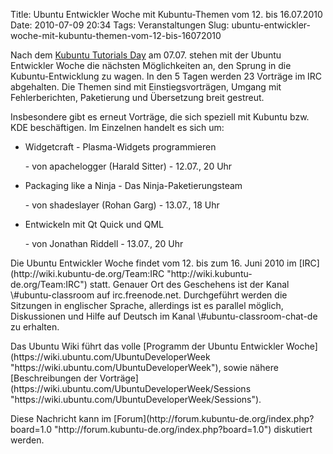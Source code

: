 Title: Ubuntu Entwickler Woche mit Kubuntu-Themen vom 12. bis 16.07.2010
Date: 2010-07-09 20:34
Tags: Veranstaltungen
Slug: ubuntu-entwickler-woche-mit-kubuntu-themen-vom-12-bis-16072010

Nach dem [Kubuntu Tutorials
Day](http://www.kubuntu-de.org/nachrichten/kubuntu/2026-kubuntu-tutorials-day-am-07-07-2010 "http://www.kubuntu-de.org/nachrichten/kubuntu/2026-kubuntu-tutorials-day-am-07-07-2010")
am 07.07. stehen mit der Ubuntu Entwickler Woche die nächsten
Möglichkeiten an, den Sprung in die Kubuntu-Entwicklung zu wagen. In den
5 Tagen werden 23 Vorträge im IRC abgehalten. Die Themen sind mit
Einstiegsvorträgen, Umgang mit Fehlerberichten, Paketierung und
Übersetzung breit gestreut.

</p>
Insbesondere gibt es erneut Vorträge, die sich speziell mit Kubuntu bzw.
KDE beschäftigen. Im Einzelnen handelt es sich um:

</p>
<!--break--><!--break-->

-   Widgetcraft - Plasma-Widgets programmieren

    </p>
    -   von apachelogger (Harald Sitter)
    -   12.07., 20 Uhr

    </p>
    <p>
-   Packaging like a Ninja - Das Ninja-Paketierungsteam

    </p>
    -   von shadeslayer (Rohan Garg)
    -   13.07., 18 Uhr

    </p>
    <p>
-   Entwickeln mit Qt Quick und QML

    </p>
    -   von Jonathan Riddell
    -   13.07., 20 Uhr

    </p>
    <p>

</p>
Die Ubuntu Entwickler Woche findet vom 12. bis zum 16. Juni 2010 im
[IRC](http://wiki.kubuntu-de.org/Team:IRC "http://wiki.kubuntu-de.org/Team:IRC")
statt. Genauer Ort des Geschehens ist der Kanal \#ubuntu-classroom auf
irc.freenode.net. Durchgeführt werden die Sitzungen in englischer
Sprache, allerdings ist es parallel möglich, Diskussionen und Hilfe auf
Deutsch im Kanal \#ubuntu-classroom-chat-de zu erhalten.

</p>
Das Ubuntu Wiki führt das volle [Programm der Ubuntu Entwickler
Woche](https://wiki.ubuntu.com/UbuntuDeveloperWeek "https://wiki.ubuntu.com/UbuntuDeveloperWeek"),
sowie nähere [Beschreibungen der
Vorträge](https://wiki.ubuntu.com/UbuntuDeveloperWeek/Sessions "https://wiki.ubuntu.com/UbuntuDeveloperWeek/Sessions").

</p>
Diese Nachricht kann im
[Forum](http://forum.kubuntu-de.org/index.php?board=1.0 "http://forum.kubuntu-de.org/index.php?board=1.0")
diskutiert werden.

</p>

